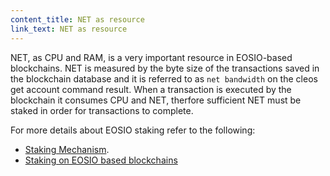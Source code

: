 ```yaml
---
content_title: NET as resource
link_text: NET as resource
---
```


NET, as CPU and RAM, is a very important resource in EOSIO-based blockchains. NET is measured by the byte size of the transactions saved in the blockchain database and it is referred to as `net bandwidth` on the cleos get account command result. When a transaction is executed by the blockchain it consumes CPU and NET, therfore sufficient NET must be staked in order for transactions to complete.

For more details about EOSIO staking refer to the following:
* [Staking Mechanism](https://developers.eos.io/welcome/latest/overview/technical_features#staking-mechanism).
* [Staking on EOSIO based blockchains](https://developers.eos.io/manuals/eosio.contracts/latest/key-concepts/stake/)
